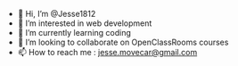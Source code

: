 - 👋 Hi, I’m @Jesse1812
- 👀 I’m interested in web development
- 🌱 I’m currently learning coding
- 💞️ I’m looking to collaborate on OpenClassRooms courses
- 📫 How to reach me : jesse.movecar@gmail.com

<!---
Jesse1812/Jesse1812 is a ✨ special ✨ repository because its `README.md` (this file) appears on your GitHub profile.
You can click the Preview link to take a look at your changes.
--->
